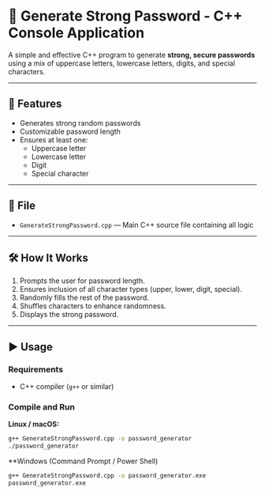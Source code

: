 # 🔐 Generate Strong Password - C++ Console Application

A simple and effective C++ program to generate **strong, secure passwords** using a mix of uppercase letters, lowercase letters, digits, and special characters.

---

## 🚀 Features

- Generates strong random passwords
- Customizable password length
- Ensures at least one:
  - Uppercase letter
  - Lowercase letter
  - Digit
  - Special character

---

## 📁 File

- `GenerateStrongPassword.cpp` — Main C++ source file containing all logic

---

## 🛠️ How It Works

1. Prompts the user for password length.
2. Ensures inclusion of all character types (upper, lower, digit, special).
3. Randomly fills the rest of the password.
4. Shuffles characters to enhance randomness.
5. Displays the strong password.

---

## ▶️ Usage

### Requirements

- C++ compiler (`g++` or similar)

### Compile and Run

**Linux / macOS:**
```bash
g++ GenerateStrongPassword.cpp -o password_generator
./password_generator
```

**Windows (Command Prompt / Power Shell)
```bash
g++ GenerateStrongPassword.cpp -o password_generator.exe
password_generator.exe
```
